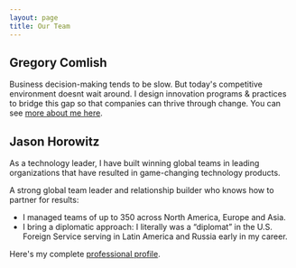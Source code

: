 ```yaml
---
layout: page
title: Our Team
---
```


## Gregory Comlish

Business decision-making tends to be slow.  But today's competitive environment doesnt wait around.  I design innovation programs & practices to bridge this gap so that companies can thrive through change.  You can see [more about me here](https://www.linkedin.com/in/gregory-comlish-aba3442).

## Jason Horowitz

As a technology leader, I have built winning global teams in leading organizations that have resulted in game-changing technology products. 

A strong global team leader and relationship builder who knows how to partner for results:
- I managed teams of up to 350 across North America, Europe and Asia.
- I bring a diplomatic approach: I literally was a “diplomat” in the U.S. Foreign Service serving in Latin America and Russia early in my career.

Here's my complete [professional profile](https://www.linkedin.com/in/jasonhhorowitz).
